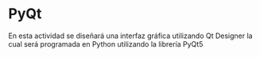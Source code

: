 # PyQt
En esta actividad se diseñará una interfaz gráfica utilizando Qt Designer la cual será programada en Python utilizando la librería PyQt5
